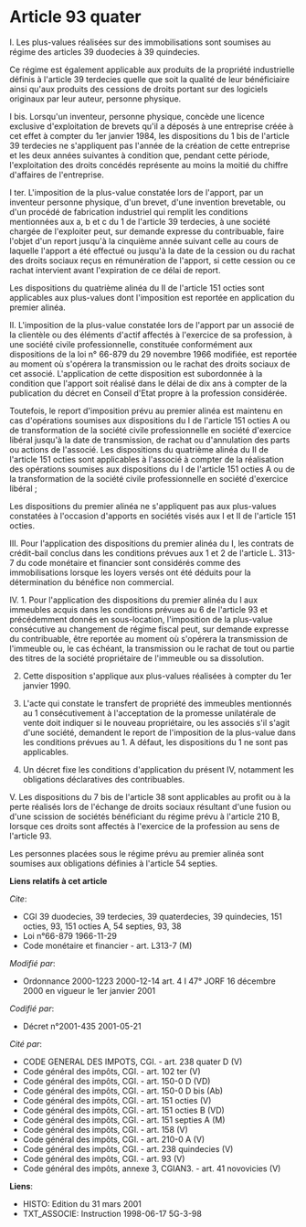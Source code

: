 # Article 93 quater

I. Les plus-values réalisées sur des immobilisations sont soumises au régime des articles 39 duodecies à 39 quindecies.

Ce régime est également applicable aux produits de la propriété industrielle définis à l'article 39 terdecies quelle que soit
la qualité de leur bénéficiaire ainsi qu'aux produits des cessions de droits portant sur des logiciels originaux par leur
auteur, personne physique.

I bis. Lorsqu'un inventeur, personne physique, concède une licence exclusive d'exploitation de brevets qu'il a déposés à une
entreprise créée à cet effet à compter du 1er janvier 1984, les dispositions du 1 bis de l'article 39 terdecies ne
s'appliquent pas l'année de la création de cette entreprise et les deux années suivantes à condition que, pendant cette
période, l'exploitation des droits concédés représente au moins la moitié du chiffre d'affaires de l'entreprise.

I ter. L'imposition de la plus-value constatée lors de l'apport, par un inventeur personne physique, d'un brevet, d'une
invention brevetable, ou d'un procédé de fabrication industriel qui remplit les conditions mentionnées aux a, b et c du 1 de
l'article 39 terdecies, à une société chargée de l'exploiter peut, sur demande expresse du contribuable, faire l'objet d'un
report jusqu'à la cinquième année suivant celle au cours de laquelle l'apport a été effectué ou jusqu'à la date de la cession
ou du rachat des droits sociaux reçus en rémunération de l'apport, si cette cession ou ce rachat intervient avant
l'expiration de ce délai de report.

Les dispositions du quatrième alinéa du II de l'article 151 octies sont applicables aux plus-values dont l'imposition est
reportée en application du premier alinéa.

II. L'imposition de la plus-value constatée lors de l'apport par un associé de la clientèle ou des éléments d'actif affectés
à l'exercice de sa profession, à une société civile professionnelle, constituée conformément aux dispositions de la loi n°
66-879 du 29 novembre 1966 modifiée, est reportée au moment où s'opérera la transmission ou le rachat des droits sociaux de
cet associé. L'application de cette disposition est subordonnée à la condition que l'apport soit réalisé dans le délai de dix
ans à compter de la publication du décret en Conseil d'Etat propre à la profession considérée.

Toutefois, le report d'imposition prévu au premier alinéa est maintenu en cas d'opérations soumises aux dispositions du I de
l'article 151 octies A ou de transformation de la société civile professionnelle en société d'exercice libéral jusqu'à la
date de transmission, de rachat ou d'annulation des parts ou actions de l'associé. Les dispositions du quatrième alinéa du II
de l'article 151 octies sont applicables à l'associé à compter de la réalisation des opérations soumises aux dispositions du
I de l'article 151 octies A ou de la transformation de la société civile professionnelle en société d'exercice libéral ;

Les dispositions du premier alinéa ne s'appliquent pas aux plus-values constatées à l'occasion d'apports en sociétés visés
aux I et II de l'article 151 octies.

III. Pour l'application des dispositions du premier alinéa du I, les contrats de crédit-bail conclus dans les conditions
prévues aux 1 et 2 de l'article L. 313-7 du code monétaire et financier sont considérés comme des immobilisations lorsque les
loyers versés ont été déduits pour la détermination du bénéfice non commercial.

IV. 1. Pour l'application des dispositions du premier alinéa du I aux immeubles acquis dans les conditions prévues au 6 de
l'article 93 et précédemment donnés en sous-location, l'imposition de la plus-value consécutive au changement de régime
fiscal peut, sur demande expresse du contribuable, être reportée au moment où s'opérera la transmission de l'immeuble ou, le
cas échéant, la transmission ou le rachat de tout ou partie des titres de la société propriétaire de l'immeuble ou sa
dissolution.

2. Cette disposition s'applique aux plus-values réalisées à compter du 1er janvier 1990.

3. L'acte qui constate le transfert de propriété des immeubles mentionnés au 1 consécutivement à l'acceptation de la promesse
unilatérale de vente doit indiquer si le nouveau propriétaire, ou les associés s'il s'agit d'une société, demandent le report
de l'imposition de la plus-value dans les conditions prévues au 1. A défaut, les dispositions du 1 ne sont pas applicables.

4. Un décret fixe les conditions d'application du présent IV, notamment les obligations déclaratives des contribuables.

V. Les dispositions du 7 bis de l'article 38 sont applicables au profit ou à la perte réalisés lors de l'échange de droits
sociaux résultant d'une fusion ou d'une scission de sociétés bénéficiant du régime prévu à l'article 210 B, lorsque ces
droits sont affectés à l'exercice de la profession au sens de l'article 93.

Les personnes placées sous le régime prévu au premier alinéa sont soumises aux obligations définies à l'article 54 septies.

**Liens relatifs à cet article**

_Cite_:

  - CGI 39 duodecies, 39 terdecies, 39 quaterdecies, 39 quindecies, 151 octies, 93, 151 octies A, 54 septies, 93, 38
  - Loi n°66-879 1966-11-29
  - Code monétaire et financier - art. L313-7 (M)

_Modifié par_:

  - Ordonnance 2000-1223 2000-12-14 art. 4 I 47° JORF 16 décembre 2000 en vigueur le 1er janvier 2001

_Codifié par_:

  - Décret n°2001-435 2001-05-21

_Cité par_:

  - CODE GENERAL DES IMPOTS, CGI. - art. 238 quater D (V)
  - Code général des impôts, CGI. - art. 102 ter (V)
  - Code général des impôts, CGI. - art. 150-0 D (VD)
  - Code général des impôts, CGI. - art. 150-0 D bis (Ab)
  - Code général des impôts, CGI. - art. 151 octies (V)
  - Code général des impôts, CGI. - art. 151 octies B (VD)
  - Code général des impôts, CGI. - art. 151 septies A (M)
  - Code général des impôts, CGI. - art. 158 (V)
  - Code général des impôts, CGI. - art. 210-0 A (V)
  - Code général des impôts, CGI. - art. 238 quindecies (V)
  - Code général des impôts, CGI. - art. 93 (V)
  - Code général des impôts, annexe 3, CGIAN3. - art. 41 novovicies (V)

**Liens**:

  - HISTO: Edition du 31 mars 2001
  - TXT_ASSOCIE: Instruction 1998-06-17 5G-3-98
